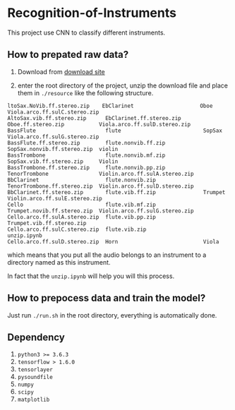 # Recognition-of-Instruments

This project use CNN to classify different instruments.

## How to prepated raw data?

1. Download from [download site](http://theremin.music.uiowa.edu/MIS-Pitches-2012/MISViolin2012.html)

2. enter the root directory of the project, unzip the download file and place them in `./resource` like the following structure.
```
ltoSax.NoVib.ff.stereo.zip    EbClarinet                     Oboe                         Viola.arco.ff.sulC.stereo.zip
AltoSax.vib.ff.stereo.zip      EbClarinet.ff.stereo.zip       Oboe.ff.stereo.zip           Viola.arco.ff.sulD.stereo.zip
BassFlute                      flute                          SopSax                       Viola.arco.ff.sulG.stereo.zip
BassFlute.ff.stereo.zip        flute.nonvib.ff.zip            SopSax.nonvib.ff.stereo.zip  violin
BassTrombone                   flute.nonvib.mf.zip            SopSax.vib.ff.stereo.zip     Violin
BassTrombone.ff.stereo.zip     flute.nonvib.pp.zip            TenorTrombone                Violin.arco.ff.sulA.stereo.zip
BbClarinet                     flute.nonvib.zip               TenorTrombone.ff.stereo.zip  Violin.arco.ff.sulD.stereo.zip
BbClarinet.ff.stereo.zip       flute.vib.ff.zip               Trumpet                      Violin.arco.ff.sulE.stereo.zip
Cello                          flute.vib.mf.zip               Trumpet.novib.ff.stereo.zip  Violin.arco.ff.sulG.stereo.zip
Cello.arco.ff.sulA.stereo.zip  flute.vib.pp.zip               Trumpet.vib.ff.stereo.zip
Cello.arco.ff.sulC.stereo.zip  flute.vib.zip                  unzip.ipynb
Cello.arco.ff.sulD.stereo.zip  Horn                           Viola
```

which means that you put all the audio belongs to an instrument to a directory named as this instrument.

In fact that the `unzip.ipynb` will help you will this process.

## How to prepocess data and train the model?

Just run `./run.sh` in the root directory, everything is automatically done.

## Dependency

1. `python3 >= 3.6.3`
2. `tensorflow > 1.6.0`
3. `tensorlayer`
4. `pysoundfile`
5. `numpy`
6. `scipy`
7. `matplotlib`

